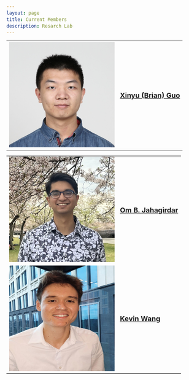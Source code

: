 ```yaml
---
layout: page
title: Current Members
description: Resarch Lab
---
```




<table class="wide">
<tr>
  <td class="left">
      <a href="publpics/XG.html">
        <img src="publpics/XG.png" width="275" height="275" alt="Brian" title="Xinyu (Brian) Guo"/>
    </a>
  </td>
  <td class="right">
  <font size="4.5" >
  <a href="publpics/XG.html"> <b>Xinyu (Brian) Guo</b></a>
 </font>
 </td>
 </tr>


<table class="wide">
<tr>
  <td class="left">
      <a href="publpics/OBJ.html">
        <img src="publpics/OJB.png" width="275" height="275" alt="Om" title="Om Jahagirdar"/>
    </a>
  </td>
  <td class="right">
  <font size="4.5" >
  <a href="publpics/OBJ.html"> <b>Om B. Jahagirdar </b></a>
 </font>
 </td>
 </tr>

 
<tr>
  <td class="left">
      <a href="publpics/KW.html">
        <img src="publpics/KW.png" width="275" height="275" alt="Kevin Wang" title="Kevin Wang"/>
    </a>
  </td>
  <td class="right">
  <font size="4.5" >
 
 <a href="publpics/KW.html"> <b>Kevin Wang</b></a>
 </font>
 </td>
 </tr>








